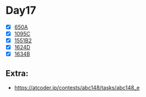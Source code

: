 # Day17
- [x] [650A](https://codeforces.com/problemset/problem/650/A)
- [x] [1095C](https://codeforces.com/problemset/problem/1095/C)
- [x] [1551B2](https://codeforces.com/problemset/problem/1551/B2)
- [x] [1624D](https://codeforces.com/problemset/problem/1624/D)
- [x] [1634B](https://codeforces.com/problemset/problem/1634/B)

## Extra:
- https://atcoder.jp/contests/abc148/tasks/abc148_e